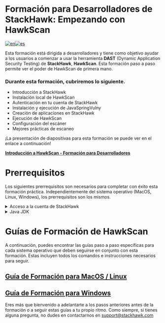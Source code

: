 # Formación para Desarrolladores de StackHawk: Empezando con HawkScan

[![en](https://img.shields.io/badge/lang-en-red.svg)](README.md)[![es](https://img.shields.io/badge/lang-es-yellow.svg)](README.es.md)

Esta formación está dirigida a desarrolladores y tiene como objetivo ayudar a los usuarios a comenzar a usar la herramienta **DAST** (Dynamic Application Security Testing) de **StackHawk**, **HawkScan**. Esta formación paso a paso permite ver el poder de HawkScan de primera mano.

### **Durante esta formación, cubriremos lo siguiente.**    

* Introducción a StackHawk
* Instalación local de HawkScan
* Autenticación en tu cuenta de StackHawk
* Instalación y ejecución de JavaSpringVulny
* Creación de aplicaciones en StackHawk
* Ejecución de HawkScan
* Configuración del escáner
* Mejores prácticas de escaneo

¡La presentación de diapositivas para esta formación se puede ver en el enlace a continuación!

[**Introducción a HawkScan - Formación para Desarrolladores**](https://docs.google.com/presentation/d/1TtBFtU7fglIisO6GwrtA-gTCw0UOLZL-5aHvPnHYQqA/edit?usp=sharing) 

# Prerrequisitos
Los siguientes prerrequisitos son necesarios para completar con éxito esta formación práctica. Independientemente del sistema operativo (MacOS, Linux, Windows), los prerrequisitos son los mismos.

<details>
<summary>Acceso a la cuenta de StackHawk</summary>

Para participar y completar esta formación con éxito, necesitarás acceso a la cuenta de StackHawk de tu organización con permiso para crear nuevas aplicaciones y claves API.

> _Si ya tienes acceso a una cuenta de StackHawk, por favor no crees una organización adicional. Hacerlo añadirá pasos innecesarios a la formación..._

Puedes iniciar sesión en tu cuenta de StackHawk navegando a [**app.stackhawk.com**](app.stackhawk.com). 
</details>

<details>
<summary>Java JDK</summary>

Se requerirá Java JDK **(versión 11 o superior)** para ejecutar HawkScan localmente en tu computadora. Para verificar tu versión actual, ejecuta el siguiente comando en tu terminal:

```
 java -version
```  
Puedes descargar una versión reciente del Kit de Desarrollo de Java, [**aquí!**](https://adoptium.net/)
</details>

# Guías de Formación de HawkScan
A continuación, puedes encontrar las guías paso a paso específicas para cada sistema operativo que deben seguirse en conjunto con esta formación. Estas incluyen todos los comandos e instrucciones necesarios para seguir.

## [**Guía de Formación para MacOS / Linux**](MacOS-LinuxTrainingGuide.es.md) 
## [**Guía de Formación para Windows**](WindowsOSTrainingGuide.es.md)

Eres más que bienvenido a adelantarte a los pasos anteriores antes de la formación o a seguir estas guías a tu propio ritmo.
Como siempre, si tienes alguna pregunta, no dudes en contactarnos en support@stackhawk.com
